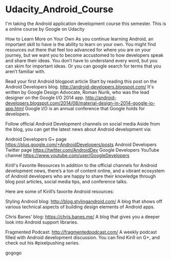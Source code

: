 # Udacity_Android_Course
I'm taking the Android application development course this semester. This is a online course by Google on Udacity



How to Learn More on Your Own
As you continue learning Android, an important skill to have is the ability to learn on your own. You might find resources out there that feel too advanced for where you are on your journey, but we want you to become accustomed to how developers speak and share their ideas. You don’t have to understand every word, but you can skim for important ideas. Or you can google search for terms that you aren’t familiar with.

Read your first Android blogpost article
Start by reading this post on the Android Developers blog. http://android-developers.blogspot.com/
It's written by Google Design Advocate, Roman Nurik, who was the lead designer on the Google I/O 2014 app. http://android-developers.blogspot.com/2014/08/material-design-in-2014-google-io-app.html
Google I/O is an annual conference that Google holds for developers.

Follow official Android Development channels on social media
Aside from the blog, you can get the latest news about Android development via:

Android Developers G+ page
https://plus.google.com/+AndroidDevelopers/posts
Android Developers Twitter page
https://twitter.com/AndroidDev
Google Developers YouTube channel
https://www.youtube.com/user/GoogleDevelopers

Kirill's Favorite Resources
In addition to the official channels for Android development news, there’s a ton of content online, and a vibrant ecosystem of Android developers who are happy to share their knowledge through blog post articles, social media tips, and conference talks.

Here are some of Kirill’s favorite Android resources:

Styling Android blog: http://blog.stylingandroid.com/
A blog that shows off various technical aspects of building design elements of Android apps.

Chris Banes' blog: https://chris.banes.me/
A blog that gives you a deeper look into Android support libraries.

Fragmented Podcast: http://fragmentedpodcast.com/
A weekly podcast filled with Android development discussion.
You can find Kirill on G+, and check out his #pixelpushing series.


gogogo
